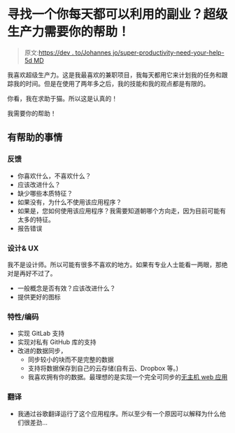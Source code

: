 # 寻找一个你每天都可以利用的副业？超级生产力需要你的帮助！

> 原文:[https://dev . to/Johannes jo/super-productivity-need-your-help-5d MD](https://dev.to/johannesjo/super-productivity-needs-your-help-5dmd)

我喜欢超级生产力。这是我最喜欢的兼职项目，我每天都用它来计划我的任务和跟踪我的时间。但是在使用了两年多之后，我的技能和我的观点都是有限的。

你看，我在求助于猫。所以这是认真的！

我需要你的帮助！

## [](#things-that-would-help)有帮助的事情

### [](#feedback)反馈

*   你喜欢什么，不喜欢什么？
*   应该改进什么？
*   缺少哪些本质特征？
*   如果没有，为什么不使用该应用程序？
*   如果是，您如何使用该应用程序？我需要知道朝哪个方向走，因为目前可能有太多的特征。
*   报告错误

### [](#design-amp-ux)设计& UX

我不是设计师。所以可能有很多不喜欢的地方。如果有专业人士能看一两眼，那绝对是再好不过了。

*   一般概念是否有效？应该改进什么？
*   提供更好的图标

### [](#featurescoding)特性/编码

*   实现 GitLab 支持
*   实现对私有 GitHub 库的支持
*   改进的数据同步，
    *   同步较小的块而不是完整的数据
    *   支持将数据保存到自己的云存储(自有云、Dropbox 等。)
    *   我喜欢拥有你的数据。最理想的是实现一个完全可同步的[无主机 web 应用](https://unhosted.org/)

### [](#translations)翻译

*   我通过谷歌翻译运行了这个应用程序。所以至少有一个原因可以解释为什么他们很差劲...